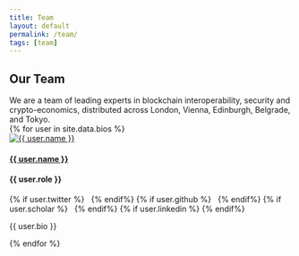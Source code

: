 ```yaml
---
title: Team
layout: default
permalink: /team/
tags: [team]
---
```


<div class="main">
  <div class="container">
    <div class="section text-left">
      <h2>Our Team</h2>
      We are a team of leading experts in blockchain interoperability, security and crypto-economics, distributed across London, Vienna, Edinburgh, Belgrade, and Tokyo.
      <div class="row mt-4">
      {% for user in site.data.bios %}
      <div class="col-md-4 text-center margin-top-small">      
          <a href="{{ user.website }}" target="__blank">
          <img class="profile-image u-round profile-image" src="/../assets/img/profile/{{ user.image }}" alt="{{ user.name }}">
            <h4><b>{{ user.name }}</b></h4>
          </a>
          <h4>{{ user.role }}</h4>
          {% if user.twitter %}
            <a class="" href="https://twitter.com/{{ user.twitter }}" target="_blank">
              <i class="fa fa-twitter"></i>
            </a>&nbsp;
          {% endif%}
          {% if user.github %}
            <a class="" href="https://github.com/{{ user.github }}" target="_blank">
              <i class="fa fa-github"></i>
            </a>&nbsp;
          {% endif%}
          {% if user.scholar %}
            <a class="" href="https://scholar.google.co.uk/citations?user={{ user.scholar }}&hl=en&oi=ao" target="_blank">
              <i class="fa fa-graduation-cap"></i>
            </a>&nbsp;
          {% endif%}
          {% if user.linkedin %}
            <a class="" href="https://www.linkedin.com/in/{{ user.linkedin }}" target="_blank">
              <i class="fa fa-linkedin"></i>
            </a>
          {% endif%}
          <p class="text-justify">
          {{ user.bio }}
          </p>
        </div>
      {% endfor %}
      </div>
    </div>
  </div>
</div>
